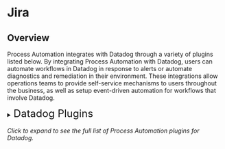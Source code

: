 # Jira

## Overview

Process Automation integrates with Datadog through a variety of plugins listed below.
By integrating Process Automation with Datadog, users can automate workflows in Datadog in response to alerts or automate diagnostics and remediation in their environment. 
These integrations allow operations teams to provide self-service mechanisms to users throughout the business, as well as setup event-driven automation for workflows that involve Datadog.

<details><summary> <font size="5">Datadog Plugins</font>
</summary>

|Plugin Name| Plugin Type| Description|
|:---------------------------------------------------------|:---------------------------------------------------------:|:---------------------------------------------------------|
|[**Mute Host**](/manual/node-steps/datadog.html#mute-host)|Node Step|Mute a specific host as a step in a workflow.|
|[**Unmute Host**](/manual/node-steps/datadog.html#unmute-host)|Node Step|Unmute a specific host as a step in a workflow.|
|[**Send Event**](/manual/workflow-steps/datadog.html#datadog-send-event)|Job Step|Send an event, such as an alert, to Datadog.|
|[**Create Incident**](/manual/workflow-steps/datadog.html#datadog-incidents-create-incident)|Job Step|Create an incident and Datadog.|
|[**Update Incident Status**](/manual/workflow-steps/datadog.html#datadog-incidents-update-status)|Job Step|Update the status of an incident in Datadog.|
|[**Update Incident State**](/manual/workflow-steps/datadog.html#datadog-incidents-update-state)|Job Step|Update the state of the incident in Datadog.|
|[**Add Incident Task**](/manual/workflow-steps/datadog.html#datadog-incidents-add-task)|Job Step|Add a task to a Datadog incident.|
|[**Complete Incident Task**](/manual/workflow-steps/datadog.html#datadog-incidents-complete-task)|Job Step|Complete a task in a Datadog incident.|
|[**Datadog Node Source**](/manual/projects/resource-model-sources/datadog)|Node Source|Retrieve nodes from Datadog and populate the Node Inventory.|
|[**Datadog Health Check**](/manual/healthcheckplugins/datadog)|Health Check|Update the status of nodes according to their status in Datadog.|
|[**Notification Send Event**](/manual/notifications/datadog)|Notification|Send and event to Datadog in response to Job behavior.|
|[**Datadog Webhook**](/manual/webhooks/datadog-run-job)|Webhook|Automatically run jobs in response to webhooks sent from Datadog.|
|[**
</details>
<br>
<em>Click to expand to see the full list of Process Automation plugins for Datadog.</em>
